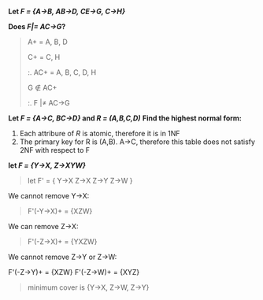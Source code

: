 **Let *F = {A->B, AB->D, CE->G, C->H}***

**Does *F|= AC->G*?**

>  A+ = A, B, D
>
>  C+ = C, H
>
>  :. AC+ = A, B, C, D, H
>
>  G ∉ AC+
>
>  :. F |≠ AC->G

**Let *F = {A->C, BC->D}* and *R = (A,B,C,D)***
**Find the highest normal form:**

1) Each attribure of *R* is atomic, therefore it is in 1NF
2) The primary key for R is (A,B). A->C, therefore this table does not satisfy 2NF with respect to F

**let *F = {Y->X, Z->XYW}***

>let F' = {
  Y->X
  Z->X
  Z->Y
  Z->W
}

We cannot remove Y->X:
>
>F'(-Y->X)+ = {XZW}

We can remove Z->X:
>
>F'(-Z->X)+ = {YXZW}

We cannot remove Z->Y or Z->W:
>
F'(-Z->Y)+ = {XZW}
F'(-Z->W)+ = {XYZ}

>minimum cover is {Y->X, Z->W, Z->Y}
